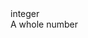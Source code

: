 <div class="type-property">
    <span class="type-name">integer</span>
    <div class="type-description">A whole number</div>
</div>